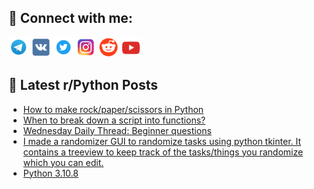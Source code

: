 ## 🔎 Connect with me:
[<img src="https://github.com/bullbesh/bullbesh/blob/main/images/Telegram.png" width="32" height="32" />](https://t.me/bullbesh)
[<img src="https://github.com/bullbesh/bullbesh/blob/main/images/VK.png" width="32" height="32" />](https://vk.com/bullbesh)
[<img src="https://github.com/bullbesh/bullbesh/blob/main/images/Twitter.png" width="32" height="32" />](https://twitter.com/bullbesh1)
[<img src="https://github.com/bullbesh/bullbesh/blob/main/images/Instagram.png" width="32" height="32" />](https://www.instagram.com/bullbesh)
[<img src="https://github.com/bullbesh/bullbesh/blob/main/images/Reddit.png" width="32" height="32" />](https://www.reddit.com/user/bullbesh)
[<img src="https://github.com/bullbesh/bullbesh/blob/main/images/YouTube.png" width="32" height="32" />](https://www.youtube.com/channel/UCtfjRs6uzgq5mfm8S06WTcg)

## 📕 Latest r/Python Posts
<!-- BLOG-POST-LIST:START -->
- [How to make rock/paper/scissors in Python](https://www.reddit.com/r/Python/comments/y1tt7h/how_to_make_rockpaperscissors_in_python/)
- [When to break down a script into functions?](https://www.reddit.com/r/Python/comments/y1sgax/when_to_break_down_a_script_into_functions/)
- [Wednesday Daily Thread: Beginner questions](https://www.reddit.com/r/Python/comments/y1oht5/wednesday_daily_thread_beginner_questions/)
- [I made a randomizer GUI to randomize tasks using python tkinter. It contains a treeview to keep track of the tasks/things you randomize which you can edit.](https://www.reddit.com/r/Python/comments/y1mbsv/i_made_a_randomizer_gui_to_randomize_tasks_using/)
- [Python 3.10.8](https://www.reddit.com/r/Python/comments/y1lu0b/python_3108/)
<!-- BLOG-POST-LIST:END -->
